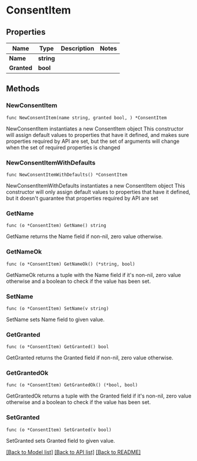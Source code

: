 # ConsentItem

## Properties

Name | Type | Description | Notes
------------ | ------------- | ------------- | -------------
**Name** | **string** |  | 
**Granted** | **bool** |  | 

## Methods

### NewConsentItem

`func NewConsentItem(name string, granted bool, ) *ConsentItem`

NewConsentItem instantiates a new ConsentItem object
This constructor will assign default values to properties that have it defined,
and makes sure properties required by API are set, but the set of arguments
will change when the set of required properties is changed

### NewConsentItemWithDefaults

`func NewConsentItemWithDefaults() *ConsentItem`

NewConsentItemWithDefaults instantiates a new ConsentItem object
This constructor will only assign default values to properties that have it defined,
but it doesn't guarantee that properties required by API are set

### GetName

`func (o *ConsentItem) GetName() string`

GetName returns the Name field if non-nil, zero value otherwise.

### GetNameOk

`func (o *ConsentItem) GetNameOk() (*string, bool)`

GetNameOk returns a tuple with the Name field if it's non-nil, zero value otherwise
and a boolean to check if the value has been set.

### SetName

`func (o *ConsentItem) SetName(v string)`

SetName sets Name field to given value.


### GetGranted

`func (o *ConsentItem) GetGranted() bool`

GetGranted returns the Granted field if non-nil, zero value otherwise.

### GetGrantedOk

`func (o *ConsentItem) GetGrantedOk() (*bool, bool)`

GetGrantedOk returns a tuple with the Granted field if it's non-nil, zero value otherwise
and a boolean to check if the value has been set.

### SetGranted

`func (o *ConsentItem) SetGranted(v bool)`

SetGranted sets Granted field to given value.



[[Back to Model list]](../README.md#documentation-for-models) [[Back to API list]](../README.md#documentation-for-api-endpoints) [[Back to README]](../README.md)



